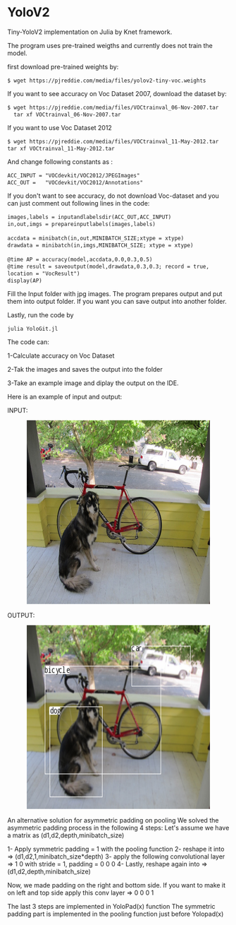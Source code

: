 # YoloV2
Tiny-YoloV2 implementation on Julia by Knet framework.

The program uses pre-trained weigths and currently does not train the model.

first download pre-trained weights by:
```
$ wget https://pjreddie.com/media/files/yolov2-tiny-voc.weights
```
If you want to see accuracy on Voc Dataset 2007, download the dataset by:
```
$ wget https://pjreddie.com/media/files/VOCtrainval_06-Nov-2007.tar
  tar xf VOCtrainval_06-Nov-2007.tar
```
If you want to use Voc Dataset 2012
```
$ wget https://pjreddie.com/media/files/VOCtrainval_11-May-2012.tar
tar xf VOCtrainval_11-May-2012.tar
```
And change following constants as :
```
ACC_INPUT = "VOCdevkit/VOC2012/JPEGImages"
ACC_OUT =   "VOCdevkit/VOC2012/Annotations"
```

If you don't want to see accuracy, do not download Voc-dataset and you can just comment out following lines in the code:
```
images,labels = inputandlabelsdir(ACC_OUT,ACC_INPUT)
in,out,imgs = prepareinputlabels(images,labels)

accdata = minibatch(in,out,MINIBATCH_SIZE;xtype = xtype)
drawdata = minibatch(in,imgs,MINIBATCH_SIZE; xtype = xtype)

@time AP = accuracy(model,accdata,0.0,0.3,0.5)
@time result = saveoutput(model,drawdata,0.3,0.3; record = true, location = "VocResult")
display(AP)
```
Fill the Input folder with jpg images. The program prepares output and put them into output folder. If you want you can save output into another folder.

Lastly, run the code by
```
julia YoloGit.jl
```

The code can:

1-Calculate accuracy on Voc Dataset

2-Tak the images and saves the output into the folder

3-Take an example image and diplay the output on the IDE.

Here is an example of input and output:

INPUT:
<p align="center">
  <img src="dog.jpg" width="416" height="416">
</p> 

OUTPUT:
<p align="center">
  <img src="dogout.png" width="416" height="416">
</p> 

An alternative solution for asymmetric padding on pooling
We solved the asymmetric padding process in the following 4 steps:
Let's assume we have a matrix as (d1,d2,depth,minibatch_size)

1- Apply symmetric padding = 1 with the pooling function
2- reshape it into => (d1,d2,1,minibatch_size*depth)
3- apply the following convolutional layer => 1 0  with stride = 1, padding = 0
                                              0 0
4- Lastly, reshape again into => (d1,d2,depth,minibatch_size)

Now, we made padding on the right and bottom side. If you want to make it on left and top side
apply this conv layer =>  0 0 
                          0 1

The last 3 steps are implemented in YoloPad(x) function
The symmetric padding part is implemented in the pooling function just before Yolopad(x) 

